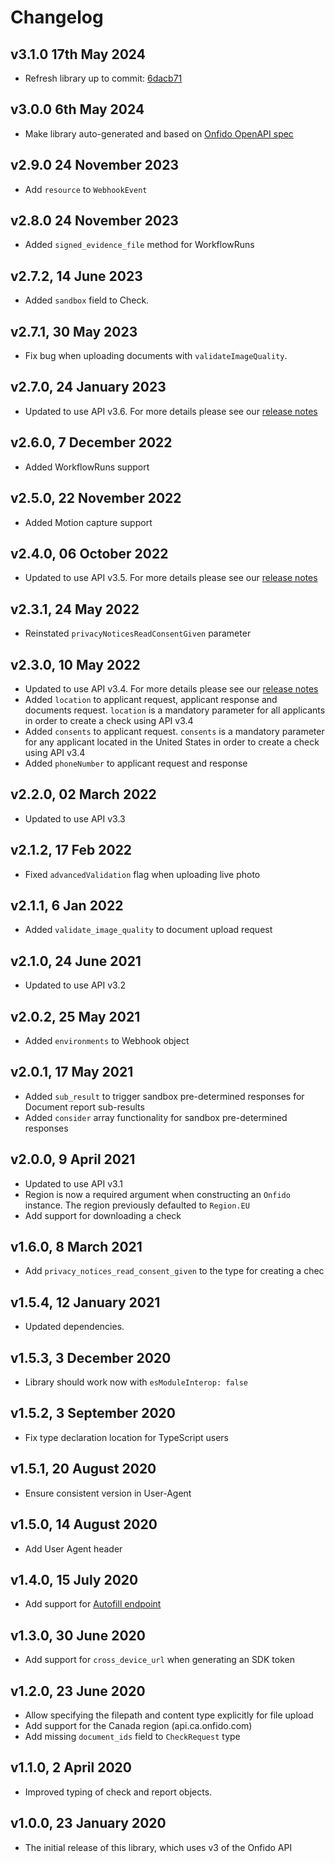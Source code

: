 # Changelog

## v3.1.0 17th May 2024

- Refresh library up to commit: [6dacb71](https://github.com/onfido/onfido-openapi-spec/commit/6dacb71ce66ee346fb729ff5bd43f5b9b98f62e0)

## v3.0.0 6th May 2024

- Make library auto-generated and based on [Onfido OpenAPI spec](https://github.com/onfido/onfido-openapi-spec)

## v2.9.0 24 November 2023

- Add `resource` to `WebhookEvent`

## v2.8.0 24 November 2023

- Added `signed_evidence_file` method for WorkflowRuns

## v2.7.2, 14 June 2023

- Added `sandbox` field to Check.

## v2.7.1, 30 May 2023

- Fix bug when uploading documents with `validateImageQuality`.

## v2.7.0, 24 January 2023

- Updated to use API v3.6. For more details please see our [release notes](https://developers.onfido.com/release-notes#api-v36)

## v2.6.0, 7 December 2022

- Added WorkflowRuns support

## v2.5.0, 22 November 2022

- Added Motion capture support

## v2.4.0, 06 October 2022

- Updated to use API v3.5. For more details please see our [release notes](https://developers.onfido.com/release-notes#api-v35)

## v2.3.1, 24 May 2022

- Reinstated `privacyNoticesReadConsentGiven` parameter

## v2.3.0, 10 May 2022

- Updated to use API v3.4. For more details please see our [release notes](https://developers.onfido.com/release-notes#api-v34)
- Added `location` to applicant request, applicant response and documents request. `location` is a mandatory parameter for all applicants in order to create a check using API v3.4
- Added `consents` to applicant request. `consents` is a mandatory parameter for any applicant located in the United States in order to create a check using API v3.4
- Added `phoneNumber` to applicant request and response

## v2.2.0, 02 March 2022

- Updated to use API v3.3

## v2.1.2, 17 Feb 2022

- Fixed `advancedValidation` flag when uploading live photo

## v2.1.1, 6 Jan 2022

- Added `validate_image_quality` to document upload request

## v2.1.0, 24 June 2021

- Updated to use API v3.2

## v2.0.2, 25 May 2021

- Added `environments` to Webhook object

## v2.0.1, 17 May 2021

- Added `sub_result` to trigger sandbox pre-determined responses for Document report sub-results
- Added `consider` array functionality for sandbox pre-determined responses

## v2.0.0, 9 April 2021

- Updated to use API v3.1
- Region is now a required argument when constructing an `Onfido` instance. The region previously defaulted to `Region.EU`
- Add support for downloading a check

## v1.6.0, 8 March 2021

- Add `privacy_notices_read_consent_given` to the type for creating a chec

## v1.5.4, 12 January 2021

- Updated dependencies.

## v1.5.3, 3 December 2020

- Library should work now with `esModuleInterop: false`

## v1.5.2, 3 September 2020

- Fix type declaration location for TypeScript users

## v1.5.1, 20 August 2020

- Ensure consistent version in User-Agent

## v1.5.0, 14 August 2020

- Add User Agent header

## v1.4.0, 15 July 2020

- Add support for [Autofill endpoint](https://documentation.onfido.com/#autofill-beta)

## v1.3.0, 30 June 2020

- Add support for `cross_device_url` when generating an SDK token

## v1.2.0, 23 June 2020

- Allow specifying the filepath and content type explicitly for file upload
- Add support for the Canada region (api.ca.onfido.com)
- Add missing `document_ids` field to `CheckRequest` type

## v1.1.0, 2 April 2020

- Improved typing of check and report objects.

## v1.0.0, 23 January 2020

- The initial release of this library, which uses v3 of the Onfido API
